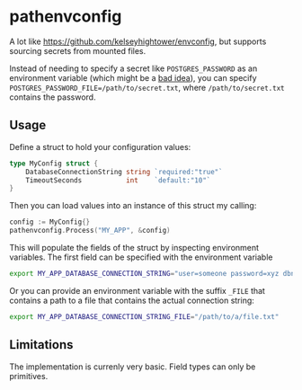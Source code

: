 # pathenvconfig

A lot like https://github.com/kelseyhightower/envconfig, but supports  sourcing secrets from mounted files.

Instead of needing to specify a secret like `POSTGRES_PASSWORD` as an environment variable (which might be a [bad idea](https://blog.nillsf.com/index.php/2020/02/24/dont-use-environment-variables-in-kubernetes-to-consume-secrets/)), you can specify `POSTGRES_PASSWORD_FILE=/path/to/secret.txt`, where `/path/to/secret.txt` contains the password.

## Usage

Define a struct to hold your configuration values:

```go
type MyConfig struct {
	DatabaseConnectionString string `required:"true"`
	TimeoutSeconds           int    `default:"10"`
}
```

Then you can load values into an instance of this struct my calling:

```go
config := MyConfig{}
pathenvconfig.Process("MY_APP", &config)
```

This will populate the fields of the struct by inspecting environment variables. The first field can be specified with the environment variable

```bash
export MY_APP_DATABASE_CONNECTION_STRING="user=someone password=xyz dbname=mydb host=postgres port=5432"
```

Or you can provide an environment variable with the suffix `_FILE` that contains a path to a file that contains the actual connection string:

```bash
export MY_APP_DATABASE_CONNECTION_STRING_FILE="/path/to/a/file.txt"
```

## Limitations

The implementation is currenly very basic. Field types can only be primitives.
